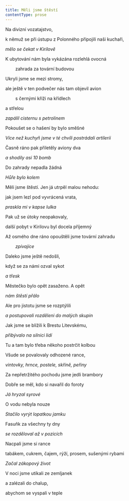 ```yaml
---
title: Měli jsme štěstí
contentType: prose
---
```


<section>

Na divizní vozatajstvo,

k němuž se při ústupu z Polonného připojili naši kuchaři,

_mělo se čekat v Kirilově_

</section>

<section>

K ubytování nám byla vykázána rozlehlá ovocná

        zahrada za tovární budovou

Ukryli jsme se mezi stromy,

ale ještě v ten podvečer nás tam objevil avion

        s černými kříži na křídlech

a střelou

_zapálil cisternu s petrolinem_

</section>

<section>

Pokoušet se o hašení by bylo směšné

_Více než kuchyň jsme v té chvíli postrádali artilerii_

</section>

<section>

Časně ráno pak přiletěly aviony dva

_a shodily asi 10 bomb_

</section>

<section>

Do zahrady nepadla žádná

_Hůře bylo kolem_

</section>

<section>

Měli jsme štěstí. Jen já utrpěl malou nehodu:

jak jsem lezl pod vyvrácená vrata,

_praskla mi v kapse lulka_

</section>

<section>

Pak už se útoky neopakovaly,

další pobyt v Kirilovu byl docela příjemný

Až osmého dne ráno opouštěli jsme tovární zahradu

        _zpívajíce_

</section>

<section>

Daleko jsme ještě nedošli,

když se za námi ozval sykot

_a třesk_

</section>

<section>

Městečko bylo opět zasaženo. A opět

_nám štěstí přálo_

</section>

<section>

Ale pro jistotu jsme se rozptýlili

_a postupovali rozděleni do malých skupin_

</section>

<section>

Jak jsme se blížili k Brestu Litevskému,

_přibývalo na silnici lidí_

</section>

<section>

Tu a tam bylo třeba někoho postrčit kolbou

Všude se povalovaly odhozené rance,

_vintovky, hrnce, postele, skříně, peřiny_

</section>

<section>

Za nepřetržitého pochodu jsme jedli brambory

Dobře se měl, kdo si navařil do foroty

_Já hryzal syrové_

</section>

<section>

O vodu nebyla nouze

_Stačilo vyrýt lopatkou jamku_

</section>

<section>

Fasuňk za všechny ty dny

_se rozděloval až v pozicích_

</section>

<section>

Nacpali jsme si rance

tabákem, cukrem, čajem, rýží, prosem, sušenými rybami

_Začal zákopový život_

</section>

<section>

V noci jsme utíkali ze zemljanek

a zalézali do chalup,

abychom se vyspali v teple

</section>
